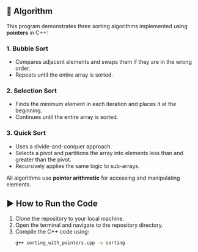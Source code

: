 ## 🧠 Algorithm

This program demonstrates three sorting algorithms implemented using **pointers** in C++:

### 1. Bubble Sort
- Compares adjacent elements and swaps them if they are in the wrong order.
- Repeats until the entire array is sorted.

### 2. Selection Sort
- Finds the minimum element in each iteration and places it at the beginning.
- Continues until the entire array is sorted.

### 3. Quick Sort
- Uses a divide-and-conquer approach.
- Selects a pivot and partitions the array into elements less than and greater than the pivot.
- Recursively applies the same logic to sub-arrays.

All algorithms use **pointer arithmetic** for accessing and manipulating elements.

## ▶️ How to Run the Code

1. Clone the repository to your local machine.
2. Open the terminal and navigate to the repository directory.
3. Compile the C++ code using:
   ```bash
   g++ sorting_with_pointers.cpp -o sorting